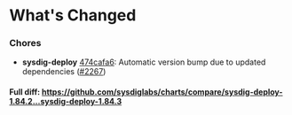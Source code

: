 # What's Changed

### Chores
- **sysdig-deploy** [474cafa6](https://github.com/sysdiglabs/charts/commit/474cafa6d751b665da0926d93d2fd119864609f5): Automatic version bump due to updated dependencies ([#2267](https://github.com/sysdiglabs/charts/issues/2267))
#### Full diff: https://github.com/sysdiglabs/charts/compare/sysdig-deploy-1.84.2...sysdig-deploy-1.84.3
